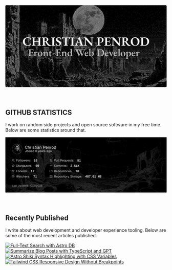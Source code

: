 
<picture>
  <source media="(prefers-color-scheme: dark)" srcset="assets/banner.dark.png?v=a844662a-0b63-4637-9be9-0428c907930d" width="843px" />
  <source media="(prefers-color-scheme: light)" srcset="assets/banner.light.png?v=a844662a-0b63-4637-9be9-0428c907930d" width="843px" />
  <img src="assets/banner.dark.png?v=a844662a-0b63-4637-9be9-0428c907930d" alt="Banner" width="843px" />
</picture>
<br />
<br />
<br />
<h2>GITHUB STATISTICS</h2>
<p>I work on random side projects and open source software in my free time. Below are some statistics around that.</p>
<picture>
  <source media="(prefers-color-scheme: dark)" srcset="assets/statistics.dark.png?v=a844662a-0b63-4637-9be9-0428c907930d" width="843px" />
  <source media="(prefers-color-scheme: light)" srcset="assets/statistics.light.png?v=a844662a-0b63-4637-9be9-0428c907930d" width="843px" />
  <img src="assets/statistics.dark.png?v=a844662a-0b63-4637-9be9-0428c907930d" alt="Github Statistics" width="843px" />
</picture>
<br />
<br />
<br />
<h2>Recently Published</h2>
<p>I write about web development and developer experience tooling. Below are some of the most recent articles published.</p>
<a href="https://christianpenrod.com/blog/full-text-search-with-astro-db"><img src="https://christianpenrod.com/blog/full-text-search-with-astro-db.png?v=a844662a-0b63-4637-9be9-0428c907930d" alt="Full-Text Search with Astro DB" width="421px" /></a>
<a href="https://christianpenrod.com/blog/summarize-blog-posts-with-typescript-and-gpt"><img src="https://christianpenrod.com/blog/summarize-blog-posts-with-typescript-and-gpt.png?v=a844662a-0b63-4637-9be9-0428c907930d" alt="Summarize Blog Posts with TypeScript and GPT" width="421px" /></a>
<a href="https://christianpenrod.com/blog/astro-shiki-syntax-highlighting-with-css-variables"><img src="https://christianpenrod.com/blog/astro-shiki-syntax-highlighting-with-css-variables.png?v=a844662a-0b63-4637-9be9-0428c907930d" alt="Astro Shiki Syntax Highlighting with CSS Variables" width="421px" /></a>
<a href="https://christianpenrod.com/blog/tailwindcss-responsive-design-without-breakpoints"><img src="https://christianpenrod.com/blog/tailwindcss-responsive-design-without-breakpoints.png?v=a844662a-0b63-4637-9be9-0428c907930d" alt="Tailwind CSS Responsive Design Without Breakpoints" width="421px" /></a>
